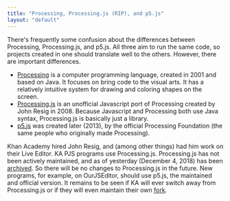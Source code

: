 ```yaml
---
title: "Processing, Processing.js (RIP), and p5.js"
layout: "default"
---
```


There's frequently some confusion about the differences between Processing, Processing.js, and p5.js. All three aim to run the same code, so projects created in one should translate well to the others. However, there are important differences.

 - [Processing](https://processing.org) is a computer programming language, created in 2001 and based on Java. It focuses on bring code to the visual arts. It has a relatively intuitive system for drawing and coloring shapes on the screen.
 - [Processing.js](http://processingjs.org) is an unofficial Javascript port of Processing created by John Resig in 2008. Because Javascript and Processing both use Java syntax, Processing.js is basically just a library.
 - [p5.js](http://p5js.org) was created later (2013), by the official Processing Foundation (the same people who originally made Processing).

Khan Academy hired John Resig, and (among other things) had him work on their Live Editor. KA PJS programs use Processing.js. Processing.js has not been actively maintained, and as of yesterday (December 4, 2018) has been [archived](https://github.com/processing-js/processing-js). So there will be no changes to Processing.js in the future. New programs, for example, on OurJSEditor, should use p5.js, the maintained and official version. It remains to be seen if KA will ever switch away from Processing.js or if they will even maintain their own [fork](https://github.com/Khan/processing-js).
